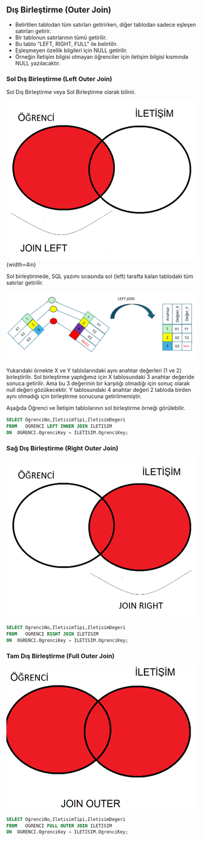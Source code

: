 ## Dış Birleştirme (Outer Join)

- Belirtilen tablodan tüm satırları getirirken, diğer tablodan sadece eşleşen satırları getirir.
- Bir tablonun satırlarının tümü getirilir.
- Bu tablo "LEFT, RIGHT, FULL" ile belirtilir.
- Eşleşmeyen özellik bilgileri için NULL getirilir.
- Örneğin İletişim bilgisi olmayan öğrenciler için iletişim bilgisi kısmında NULL yazılacaktır.

### Sol Dış Birleştirme (Left Outer Join)

Sol Dış Birleştirme veya Sol Birleştirme olarak bilinir.



![join-left-example1-en](images/join-left-example1-tr.png){width=4in}

Sol birleştirmede, SQL yazımı sırasında sol (left) tarafta kalan tablodaki tüm satırlar getirilir.


![join-left](images/join-left.png)


Yukarıdaki örnekte X ve Y tablolarındaki aynı anahtar değerleri (1 ve 2) birleştirilir. 
Sol birleştirme yaptığımız için X tablosundaki 3 anahtar değeride sonuca getirilir.
Ama bu 3 değerinin bir karşılığı olmadığı için sonuç olarak null değeri gözükecektir.
Y tablosundaki 4 anahtar değeri 2 tabloda birden aynı olmadığı için birleştirme sonucuna getirilmemiştir.

Aşağıda Öğrenci ve İletişim tablolarının sol birleştirme örneği görülebilir.

```sql
SELECT OgrenciNo,IletisimTipi,IletisimDegeri
FROM   OGRENCI LEFT INNER JOIN ILETISIM
ON  OGRENCI.OgrenciKey = ILETISIM.OgrenciKey;
```


### Sağ Dış Birleştirme (Right Outer Join)

![join-right-example1-en](images/join-right-example1-tr.png)


```sql
SELECT OgrenciNo,IletisimTipi,IletisimDegeri
FROM   OGRENCI RIGHT JOIN ILETISIM
ON  OGRENCI.OgrenciKey = ILETISIM.OgrenciKey;
```

### Tam Dış Birleştirme (Full Outer Join)

![join-full-outer-example1-en](images/join-full-outer-example1-tr.png)


```sql
SELECT OgrenciNo,IletisimTipi,IletisimDegeri
FROM   OGRENCI FULL OUTER JOIN ILETISIM
ON  OGRENCI.OgrenciKey = ILETISIM.OgrenciKey;
```






